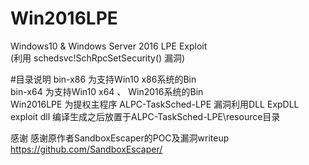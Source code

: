 # Win2016LPE
Windows10 &amp; Windows Server 2016 LPE Exploit</br>
(利用 schedsvc!SchRpcSetSecurity() 漏洞)</br>

#目录说明
bin-x86 为支持Win10 x86系统的Bin</br>
bin-x64 为支持Win10 x64 、 Win2016系统的Bin</br>
Win2016LPE 为提权主程序
ALPC-TaskSched-LPE 漏洞利用DLL
ExpDLL  exploit dll 编译生成之后放置于ALPC-TaskSched-LPE\resource目录

感谢
感谢原作者SandboxEscaper的POC及漏洞writeup</br>
https://github.com/SandboxEscaper/</br>
